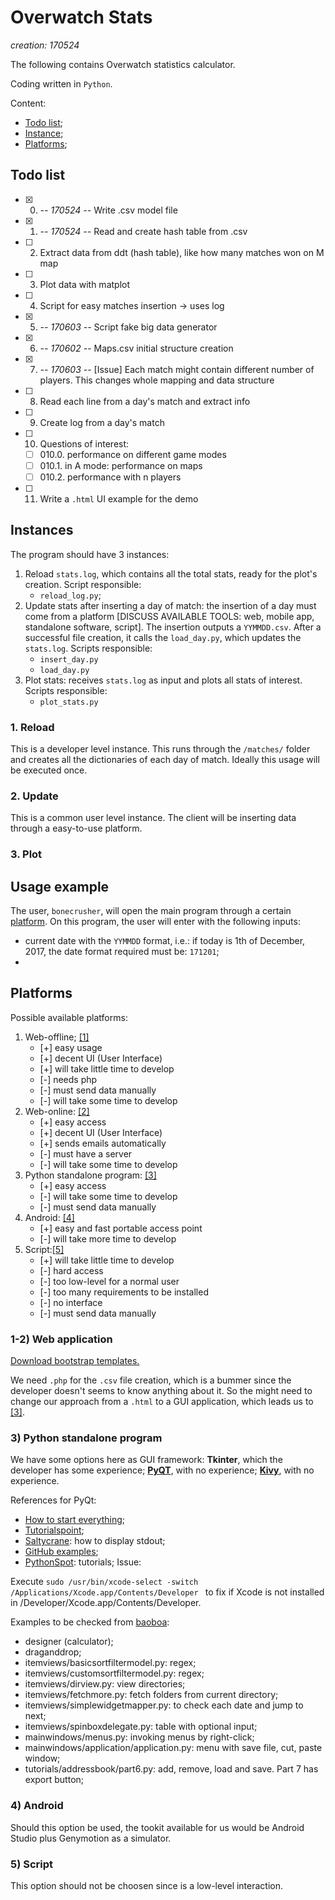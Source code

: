 # Overwatch Stats

*creation: 170524*

The following contains Overwatch statistics calculator.

Coding written in `Python`.

<a name="content"></a>
Content:
* [Todo list](#todo);
* [Instance](#instance);
* [Platforms](#platforms);

<a name="todo"></a>
## Todo list

- [X] 000. *-- 170524 --* Write .csv model file
- [X] 001. *-- 170524 --* Read and create hash table from .csv
- [ ] 002. Extract data from ddt (hash table), like how many matches won on M map
- [ ] 003. Plot data with matplot
- [ ] 004. Script for easy matches insertion -> uses log
- [X] 005. *-- 170603 --* Script fake big data generator
- [X] 006. *-- 170602 --* Maps.csv initial structure creation
- [X] 007. *-- 170603 --* [Issue] Each match might contain different number of players. This changes whole mapping and data structure
- [ ] 008. Read each line from a day's match and extract info
- [ ] 009. Create log from a day's match
- [ ] 010. Questions of interest:
    - [ ] 010.0. performance on different game modes
    - [ ] 010.1. in A mode: performance on maps
    - [ ] 010.2. performance with n players
- [ ] 011. Write a `.html` UI example for the demo

<a name="instance"></a>
## Instances

The program should have 3 instances:

1. Reload `stats.log`, which contains all the total stats, ready for the plot's creation. Script responsible: 
    * `reload_log.py`;
2. Update stats after inserting a day of match: the insertion of a day must come from a platform [DISCUSS AVAILABLE TOOLS: web, mobile app, standalone software, script]. The insertion outputs a `YYMMDD.csv`. After a successful file creation, it calls the `load_day.py`, which updates the `stats.log`. Scripts responsible:
    * `insert_day.py`
    * `load_day.py`
3. Plot stats: receives `stats.log` as input and plots all stats of interest. Scripts responsible:
    * `plot_stats.py`

### 1. Reload

This is a developer level instance. This runs through the `/matches/` folder and creates all the dictionaries of each day of match. Ideally this usage will be executed once.

### 2. Update

This is a common user level instance. The client will be inserting data through a easy-to-use platform. 

### 3. Plot

<a name="usage"></a>
## Usage example

The user, `bonecrusher`, will open the main program through a certain [platform](#platforms). On this program, the user will enter with the following inputs:
* current date with the `YYMMDD` format, i.e.: if today is 1th of December, 2017, the date format required must be: `171201`;
* 

<a name="platforms"></a>
## Platforms
Possible available platforms:

1. Web-offline; [[1]](#plat12)
    * [+] easy usage
    * [+] decent UI (User Interface)
    * [+] will take little time to develop
    * [-] needs php
    * [-] must send data manually
    * [-] will take some time to develop
2. Web-online: [[2]](#plat12)
    * [+] easy access
    * [+] decent UI (User Interface)
    * [+] sends emails automatically
    * [-] must have a server
    * [-] will take some time to develop
3. Python standalone program: [[3]](#plat3)
    * [+] easy access
    * [-] will take some time to develop
    * [-] must send data manually
4. Android: [[4]](#plat4)
    * [+] easy and fast portable access point
    * [-] will take more time to develop
5. Script:[[5]](#plat5)
    * [+] will take little time to develop
    * [-] hard access
    * [-] too low-level for a normal user
    * [-] too many requirements to be installed
    * [-] no interface
    * [-] must send data manually

<a name="plat12"></a>
### 1-2) Web application

[Download bootstrap templates.](https://startbootstrap.com/template-categories/all/)

We need `.php` for the `.csv` file creation, which is a bummer since the developer doesn't seems to know anything about it. So the might need to change our approach from a `.html` to a GUI application, which leads us to [[3]](#plat3).

<a name="plat3"></a>
### 3) Python standalone program

We have some options here as GUI framework: **Tkinter**, which the developer has some experience; [**PyQT**](https://wiki.python.org/moin/PyQt/Tutorials), with no experience; [**Kivy**](https://kivy.org/#home), with no experience.

References for PyQt:
* [How to start everything](https://www.metachris.com/2016/03/how-to-install-qt56-pyqt5-virtualenv-python3/);
* [Tutorialspoint](https://www.tutorialspoint.com/pyqt/pyqt_hello_world.htm);
* [Saltycrane](https://www.saltycrane.com/blog/2007/12/pyqt-example-how-to-run-command-and/): how to display stdout;
* [GitHub examples](https://github.com/baoboa/pyqt5/tree/master/examples);
* [PythonSpot](https://pythonspot.com/en/pyqt5/): tutorials;
Issue:

Execute `sudo /usr/bin/xcode-select -switch /Applications/Xcode.app/Contents/Developer ` to fix if Xcode is not installed in /Developer/Xcode.app/Contents/Developer.

Examples to be checked from [baoboa](https://github.com/baoboa/pyqt5):
* designer (calculator);
* draganddrop;
* itemviews/basicsortfiltermodel.py: regex;
* itemviews/customsortfiltermodel.py: regex;
* itemviews/dirview.py: view directories;
* itemviews/fetchmore.py: fetch folders from current directory;
* itemviews/simplewidgetmapper.py: to check each date and jump to next;
* itemviews/spinboxdelegate.py: table with optional input;
* mainwindows/menus.py: invoking menus by right-click;
* mainwindows/application/application.py: menu with save file, cut, paste window;
* tutorials/addressbook/part6.py: add, remove, load and save. Part 7 has export button;

<a name="plat4"></a>
### 4) Android

Should this option be used, the tookit available for us would be Android Studio plus Genymotion as a simulator.

<a name="plat5"></a>
### 5) Script

This option should not be choosen since is a low-level interaction. 